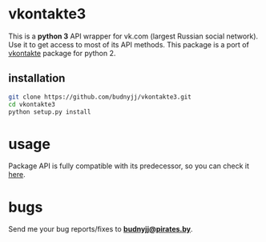 # vkontakte3

This is a **python 3** API wrapper for vk.com (largest Russian social network).
Use it to get access to most of its API methods.
This package is a port of [vkontakte](https://pypi.python.org/pypi/vkontakte) package 
for python 2.

## installation

```bash
git clone https://github.com/budnyjj/vkontakte3.git
cd vkontakte3
python setup.py install
```

# usage

Package API is fully compatible with its predecessor, 
so you can check it [here](https://pypi.python.org/pypi/vkontakte).

# bugs

Send me your bug reports/fixes to **budnyjj@pirates.by**.
